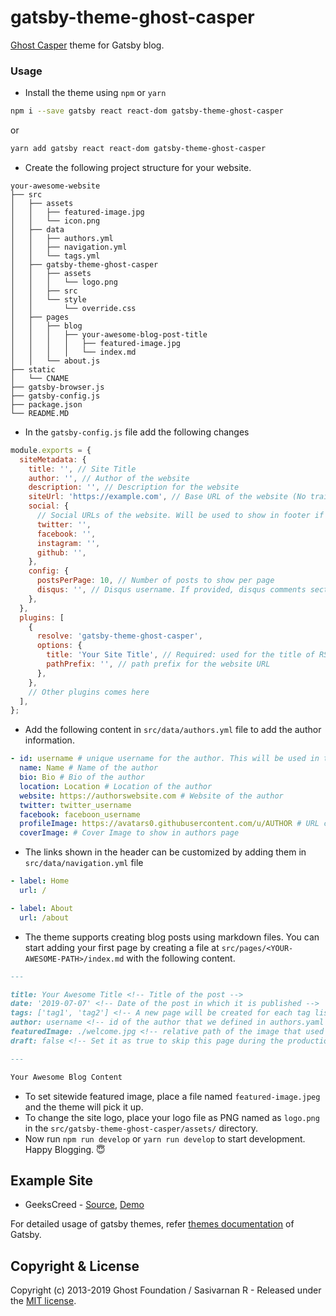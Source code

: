 # gatsby-theme-ghost-casper

[Ghost Casper](https://github.com/tryghost/casper) theme for Gatsby blog.

### Usage

- Install the theme using `npm` or `yarn`

```bash
npm i --save gatsby react react-dom gatsby-theme-ghost-casper
```

or

```bash
yarn add gatsby react react-dom gatsby-theme-ghost-casper
```

- Create the following project structure for your website.

```
your-awesome-website
├── src
│   ├── assets
│   │   ├── featured-image.jpg
│   │   └── icon.png
│   ├── data
│   │   ├── authors.yml
│   │   ├── navigation.yml
│   │   └── tags.yml
│   ├── gatsby-theme-ghost-casper
│   │   ├── assets
│   │   │   └── logo.png
│   │   ├── src
│   │   └── style
│   │       └── override.css
│   ├── pages
│   │   ├── blog
│   │   │   ├── your-awesome-blog-post-title
│   │   │   │   ├── featured-image.jpg
│   │   │   │   └── index.md
│   │   └── about.js
├── static
│   └── CNAME
├── gatsby-browser.js
├── gatsby-config.js
├── package.json
└── README.MD
```

- In the `gatsby-config.js` file add the following changes

```js
module.exports = {
  siteMetadata: {
    title: '', // Site Title
    author: '', // Author of the website
    description: '', // Description for the website
    siteUrl: 'https://example.com', // Base URL of the website (No trailing slash)
    social: {
      // Social URLs of the website. Will be used to show in footer if provided
      twitter: '',
      facebook: '',
      instagram: '',
      github: '',
    },
    config: {
      postsPerPage: 10, // Number of posts to show per page
      disqus: '', // Disqus username. If provided, disqus comments section will be added on each posts page
    },
  },
  plugins: [
    {
      resolve: 'gatsby-theme-ghost-casper',
      options: {
        title: 'Your Site Title', // Required: used for the title of RSS feed
        pathPrefix: '', // path prefix for the website URL
      },
    },
    // Other plugins comes here
  ],
};
```

- Add the following content in `src/data/authors.yml` file to add the author information.

```yml
- id: username # unique username for the author. This will be used in the URL for the author page
  name: Name # Name of the author
  bio: Bio # Bio of the author
  location: Location # Location of the author
  website: https://authorswebsite.com # Website of the author
  twitter: twitter_username
  facebook: faceboon_username
  profileImage: https://avatars0.githubusercontent.com/u/AUTHOR # URL containing the author profile Image
  coverImage: # Cover Image to show in authors page
```

- The links shown in the header can be customized by adding them in `src/data/navigation.yml` file

```yml
- label: Home
  url: /

- label: About
  url: /about
```

- The theme supports creating blog posts using markdown files. You can start adding your first page by creating a file at `src/pages/<YOUR-AWESOME-PATH>/index.md` with the following content.

```md
---

title: Your Awesome Title <!-- Title of the post -->
date: '2019-07-07' <!-- Date of the post in which it is published -->
tags: ['tag1', 'tag2'] <!-- A new page will be created for each tag listing all the posts associated with that tags -->
author: username <!-- id of the author that we defined in authors.yaml file  -->
featuredImage: ./welcome.jpg <!-- relative path of the image that used to show as featured Image  -->
draft: false <!-- Set it as true to skip this page during the production build.  -->

---

Your Awesome Blog Content
```

- To set sitewide featured image, place a file named `featured-image.jpeg` and the theme will pick it up.
- To change the site logo, place your logo file as PNG named as `logo.png` in the `src/gatsby-theme-ghost-casper/assets/` directory.
- Now run `npm run develop` or `yarn run develop` to start development. Happy Blogging. 😇

## Example Site

- GeeksCreed - [Source](https://github.com/geekscreed/geekscreed.com/), [Demo](https://old.geekscreed.com/)

For detailed usage of gatsby themes, refer [themes documentation](https://www.gatsbyjs.org/docs/themes/) of Gatsby.

## Copyright & License

Copyright (c) 2013-2019 Ghost Foundation / Sasivarnan R - Released under the [MIT license](LICENSE).
